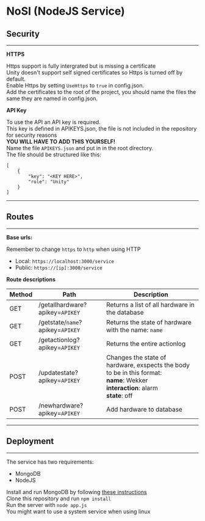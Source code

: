 # NoSI (NodeJS Service)

## Security
---
**HTTPS**

Https support is fully intergrated but is missing a certificate <br>
Unity doesn't support self signed certificates so Https is turned off by default.<br>
Enable Https by setting ``UseHttps`` to ``true`` in config.json.<br>
Add the certificates to the root of the project, you should name the files the same they are named in config.json. 

**API Key**

To use the API an API key is required.<br>
This key is defined in APIKEYS.json, the file is not included in the repository for security reasons<br>**YOU WILL HAVE TO ADD THIS YOURSELF!**<br>
Name the file ``APIKEYS.json`` and put in in the root directory.<br>
The file should be structured like this:
```
[
    {
        "key": "<KEY HERE>",
        "role": "Unity"
    }
]
```
---
## Routes
---
**Base urls:**

Remember to change ``https`` to ``http`` when using HTTP
- Local: ``https://localhost:3000/service``
- Public: ``https://[ip]:3000/service``

**Route descriptions**

| Method | Path | Description |
| -------- | ------ | ------------- |
| GET | /getallhardware?apikey=``APIKEY`` | Returns a list of all hardware in the database |
| GET | /getstate/``name``?apikey=``APIKEY`` | Returns the state of hardware with the name: ``name`` |
| GET | /getactionlog?apikey=``APIKEY`` | Returns the entire actionlog |
| POST | /updatestate?apikey=``APIKEY`` | Changes the state of hardware, exspects the body to be in this format:<br>**name**: Wekker<br>**interaction**: alarm<br>**state**: off |
| POST | /newhardware?apikey=``APIKEY`` | Add hardware to database |

---
## Deployment
---
The service has two requirements:
- MongoDB
- NodeJS

Install and run MongoDB by following [these instructions](https://docs.mongodb.com/manual/installation/)<br>
Clone this repository and run ``npm install``<br>
Run the server with ``node app.js``<br>
You might want to use a system service when using linux
